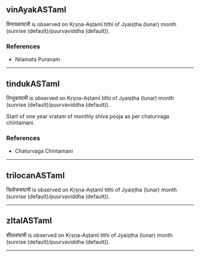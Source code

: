 ## vinAyakASTamI

विनायकाष्टमी is observed on Kṛṣṇa-Aṣṭamī tithi of Jyaiṣṭha (lunar) month (sunrise (default)/puurvaviddha (default)).


### References
* Nilamata Puranam

---
## tindukASTamI

तिन्दुकाष्टमी is observed on Kṛṣṇa-Aṣṭamī tithi of Jyaiṣṭha (lunar) month (sunrise (default)/puurvaviddha (default)).

Start of one year vratam of monthly shiva pooja as per chaturvaga chintamani.
### References
* Chaturvaga Chintamani

---
## trilocanASTamI

त्रिलॊचनाष्टमी is observed on Kṛṣṇa-Aṣṭamī tithi of Jyaiṣṭha (lunar) month (sunrise (default)/puurvaviddha (default)).


---
## zItalASTamI

शीतलाष्टमी is observed on Kṛṣṇa-Aṣṭamī tithi of Jyaiṣṭha (lunar) month (sunrise (default)/puurvaviddha (default)).


---
